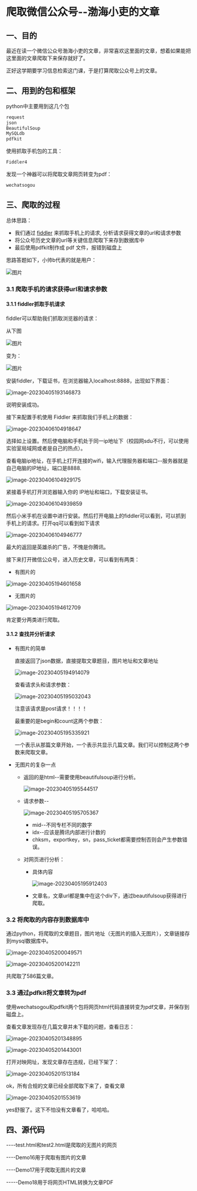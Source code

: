 # 爬取微信公众号--渤海小吏的文章

## 一、目的

最近在读一个微信公众号渤海小吏的文章，非常喜欢这里面的文章，想着如果能把这里面的文章爬取下来保存就好了。

正好这学期要学习信息检索这门课，于是打算爬取公众号上的文章。

## 二、用到的包和框架

python中主要用到这几个包

```python
request
json
BeautifulSoup
MySQLdb
pdfkit
```

使用抓取手机包的工具：

```python
Fiddler4
```

发现一个神器可以将爬取文章网页转变为pdf：

```python
wechatsogou
```

##  三、爬取的过程

总体思路：

- 我们通过 [fiddler](http://telerikchina.com/files/FiddlerSetup.exe) 来抓取手机上的请求,	分析请求获得文章的url和请求参数
- 将公众号历史文章的url等关键信息爬取下来存到数据库中
- 最后使用pdfkit制作成 pdf 文件，报错到磁盘上

思路答题如下，小帅b代表的就是用户：

![图片](https://mmbiz.qpic.cn/mmbiz_png/J2icnQspGlaLAcBLmgMAiaZqPXa2DZ7GD9ImSPIibghvZo5wenlTe9HfwwURszEF1MlLqTKoYBnjicUPMT9C3S7Axg/640?wx_fmt=png&wxfrom=5&wx_lazy=1&wx_co=1)

### 3.1 爬取手机的请求获得url和请求参数

#### 3.1.1 fiddler抓取手机请求

fiddler可以帮助我们抓取浏览器的请求：

从下图

![图片](https://mmbiz.qpic.cn/mmbiz_png/J2icnQspGlaId8PzOrFwXBYAALugG4iaa3KTZzMMickqhasJHfKTYJLavtgfiaTgYXKUlGkjFfrjaUZZjNqFziak2ibA/640?wx_fmt=png&wxfrom=5&wx_lazy=1&wx_co=1)

变为：

![图片](https://mmbiz.qpic.cn/mmbiz_png/J2icnQspGlaId8PzOrFwXBYAALugG4iaa3u6LXu5gfEcMFw2TMqx60ia1GFgNDeaxFVqDHkjgq4Tevd4qWAic1r0Mg/640?wx_fmt=png&wxfrom=5&wx_lazy=1&wx_co=1)

安装fiddler，下载证书，在浏览器输入localhost:8888，出现如下界面：

![image-20230405193146873](https://oss-img-fxk.oss-cn-beijing.aliyuncs.com/markdown/image-20230405193146873.png)

说明安装成功。

接下来配置手机使用 Fiddler 来抓取我们手机上的数据：

![image-20230406104918647](https://oss-img-fxk.oss-cn-beijing.aliyuncs.com/markdown/image-20230406104918647.png)

选择如上设置。然后使电脑和手机处于同一ip地址下（校园网sdu不行，可以使用实验室局域网或者是自己的热点）。

查看电脑ip地址，在手机上打开连接的wifi，输入代理服务器和端口--服务器就是自己电脑的IP地址，端口是8888.

![image-20230406104929175](https://oss-img-fxk.oss-cn-beijing.aliyuncs.com/markdown/image-20230406104929175.png)

紧接着手机打开浏览器输入你的 IP地址和端口，下载安装证书。

![image-20230406104939859](https://oss-img-fxk.oss-cn-beijing.aliyuncs.com/markdown/image-20230406104939859.png)

然后小米手机在设置中进行安装。然后打开电脑上的fiddler可以看到，可以抓到手机上的请求。打开qq可以看到如下请求

![image-20230406104946777](https://oss-img-fxk.oss-cn-beijing.aliyuncs.com/markdown/image-20230406104946777.png)

最大的返回是英雄杀的广告，不愧是你腾讯。

接下来打开微信公众号，进入历史文章，可以看到有两类：

- 有图片的

![image-20230405194601658](https://oss-img-fxk.oss-cn-beijing.aliyuncs.com/markdown/image-20230405194601658.png)

- 无图片的

![image-20230405194612709](https://oss-img-fxk.oss-cn-beijing.aliyuncs.com/markdown/image-20230405194612709.png)

肯定要分两类进行爬取。

#### 3.1.2 查找并分析请求

- 有图片的简单

  直接返回了json数据，直接提取文章题目，图片地址和文章地址

  ![image-20230405194914079](https://oss-img-fxk.oss-cn-beijing.aliyuncs.com/markdown/image-20230405194914079.png)

  查看请求头和请求参数：

  ![image-20230405195032043](https://oss-img-fxk.oss-cn-beijing.aliyuncs.com/markdown/image-20230405195032043.png)

  注意该请求是post请求！！！！

  最重要的是begin和count这两个参数：

  ![image-20230405195335921](https://oss-img-fxk.oss-cn-beijing.aliyuncs.com/markdown/image-20230405195335921.png)

  一个表示从那篇文章开始，一个表示共显示几篇文章。我们可以控制这两个参数来爬取文章。

- 无图片的复杂一点

  - 返回的是html--需要使用beautifulsoup进行分析。

    ![image-20230405195544517](https://oss-img-fxk.oss-cn-beijing.aliyuncs.com/markdown/image-20230405195544517.png)

  - 请求参数--

    ![image-20230405195705367](https://oss-img-fxk.oss-cn-beijing.aliyuncs.com/markdown/image-20230405195705367.png)

    - mid--不同专栏不同的数字
    - idx--应该是腾讯内部进行计数的
    - chksm，exportkey，sn，pass_ticket都需要控制否则会产生参数错误。

  - 对网页进行分析：

    - 具体内容

      ![image-20230405195912403](https://oss-img-fxk.oss-cn-beijing.aliyuncs.com/markdown/image-20230405195912403.png)

    - 文章名，文章url都是集中在这个div下，通过beautifulsoup获得进行爬取。



### 3.2 将爬取的内容存到数据库中

通过python，将爬取的文章题目，图片地址（无图片的插入无图片），文章链接存到mysql数据库中。

![image-20230405200049571](https://oss-img-fxk.oss-cn-beijing.aliyuncs.com/markdown/image-20230405200049571.png)

![image-20230405200142211](https://oss-img-fxk.oss-cn-beijing.aliyuncs.com/markdown/image-20230405200142211.png)

共爬取了586篇文章。

### 3.3 通过pdfkit将文章转为pdf

使用wechatsogou和pdfkit两个包将网页html代码直接转变为pdf文章，并保存到磁盘上。

查看文章发现存在几篇文章并未下载的问题，查看日志：

![image-20230405201348895](https://oss-img-fxk.oss-cn-beijing.aliyuncs.com/markdown/image-20230405201348895.png)

![image-20230405201443001](https://oss-img-fxk.oss-cn-beijing.aliyuncs.com/markdown/image-20230405201443001.png)

打开对映网址，发现文章存在违规，已经下架了：

![image-20230405201513184](https://oss-img-fxk.oss-cn-beijing.aliyuncs.com/markdown/image-20230405201513184.png)

ok，所有合规的文章已经全部爬取下来了，查看文章

![image-20230405201553619](https://oss-img-fxk.oss-cn-beijing.aliyuncs.com/markdown/image-20230405201553619.png)

yes舒服了。这下不怕没有文章看了，哈哈哈。

## 四、源代码

----test.html和test2.html是爬取的无图片的网页

----Demo16用于爬取有图片的文章

----Demo17用于爬取无图片的文章

-----Demo18用于将网页HTML转换为文章PDF

